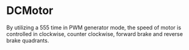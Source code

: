# DCMotor
By utilizing a 555 time in PWM generator mode, the speed of motor is controlled in clockwise, counter clockwise, forward brake and reverse brake quadrants.
